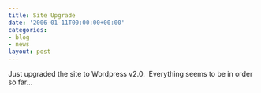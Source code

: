 ```yaml
---
title: Site Upgrade
date: '2006-01-11T00:00:00+00:00'
categories:
- blog
- news
layout: post
---
```


Just upgraded the site to Wordpress v2.0.  Everything seems to be in order so far...




